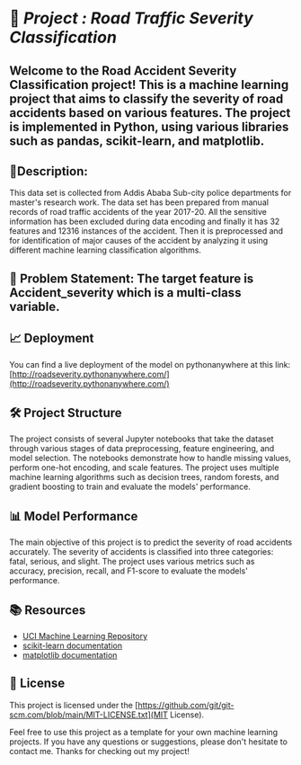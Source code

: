 
# 🚦 *Project : Road Traffic Severity Classification*
## Welcome to the Road Accident Severity Classification project! This is a machine learning project that aims to classify the severity of road accidents based on various features. The project is implemented in Python, using various libraries such as pandas, scikit-learn, and matplotlib.


## 🧾**Description:**
This data set is collected from Addis Ababa Sub-city police departments for master's research 
work. The data set has been prepared from manual records of road traffic accidents of the year 2017-20. 
All the sensitive information has been excluded during data encoding and finally it has 32 features and 12316 instances of the accident. 
Then it is preprocessed and for identification of major causes of the 
accident by analyzing it using different machine learning classification algorithms. 



## 🧭 **Problem Statement:** The target feature is **Accident\_severity** which is a multi-class variable.
 
## 📈  Deployment
 You can find a live deployment of the model on pythonanywhere at this link: [http://roadseverity.pythonanywhere.com/](http://roadseverity.pythonanywhere.com/)
 
##  🛠️	Project Structure

The project consists of several Jupyter notebooks that take the dataset through various stages of data preprocessing, feature engineering, and model selection. The notebooks demonstrate how to handle missing values, perform one-hot encoding, and scale features. The project uses multiple machine learning algorithms such as decision trees, random forests, and gradient boosting to train and evaluate the models' performance.

## 📊 Model Performance

The main objective of this project is to predict the severity of road accidents accurately. The severity of accidents is classified into three categories: fatal, serious, and slight. The project uses various metrics such as accuracy, precision, recall, and F1-score to evaluate the models' performance.

## 📚 Resources
 * [UCI Machine Learning Repository](https://archive.ics.uci.edu/ml/datasets/road+accidents+severity+dataset)
 * [scikit-learn documentation](https://scikit-learn.org/stable/index.html)
 * [matplotlib documentation](https://matplotlib.org/stable/users/index.html)

## 📝 License

This project is licensed under the [https://github.com/git/git-scm.com/blob/main/MIT-LICENSE.txt](MIT License).

Feel free to use this project as a template for your own machine learning projects. If you have any questions or suggestions, please don't hesitate to contact me. Thanks for checking out my project!
